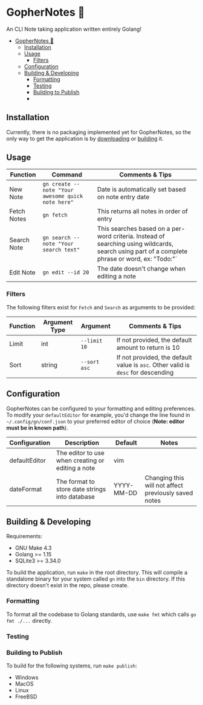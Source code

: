 # GopherNotes 📓

An CLI Note taking application written entirely Golang!

- [GopherNotes 📓](#gophernotes-)
  - [Installation](#installation)
  - [Usage](#usage)
    - [Filters](#filters)
  - [Configuration](#configuration)
  - [Building & Developing](#building--developing)
    - [Formatting](#formatting)
    - [Testing](#testing)
    - [Building to Publish](#building-to-publish)
    -

## Installation

Currently, there is no packaging implemented yet for GopherNotes, so the only way to get the application is by [downloading](#downloading) or [building](#building--developing) it.

## Usage

| Function    | Command                                           | Comments & Tips                                                                                                                                |
| ----------- | ------------------------------------------------- | ---------------------------------------------------------------------------------------------------------------------------------------------- |
| New Note    | `gn create --note "Your awesome quick note here"` | Date is automatically set based on note entry date                                                                                             |
| Fetch Notes | `gn fetch`                                        | This returns all notes in order of entry                                                                                                       |
| Search Note | `gn search --note "Your search text"`             | This searches based on a per-word criteria. Instead of searching using wildcards, search using part of a complete phrase or word, ex: "Todo:"` |
| Edit Note   | `gn edit --id 20`                                 | The date doesn't change when editing a note                                                                                                    |

### Filters

The following filters exist for `Fetch` and `Search` as arguments to be provided:

| Function | Argument Type | Argument     | Comments & Tips                                                                   |
| -------- | ------------- | ------------ | --------------------------------------------------------------------------------- |
| Limit    | int           | `--limit 10` | If not provided, the default amount to return is 10                               |
| Sort     | string        | `--sort asc` | If not provided, the default value is `asc`. Other valid is `desc` for descending |

## Configuration

GopherNotes can be configured to your formatting and editing preferences. To modify your `defaultEditor` for example, you'd change the line found in `~/.config/gn/conf.json` to your preferred editor of choice (**Note: editor must be in known path**).

| Configuration | Description                                       | Default    | Notes                                                |
| ------------- | ------------------------------------------------- | ---------- | ---------------------------------------------------- |
| defaultEditor | The editor to use when creating or editing a note | vim        |                                                      |
| dateFormat    | The format to store date strings into database    | YYYY-MM-DD | Changing this will not affect previously saved notes |

## Building & Developing

Requirements:

- GNU Make 4.3
- Golang >= 1.15
- SQLite3 >= 3.34.0

To build the application, run `make` in the root directory. This will compile a standalone binary for your system called `gn` into the `bin` directory. If this directory doesn't exist in the repo, please create.

### Formatting

To format all the codebase to Golang standards, use `make fmt` which calls `go fmt ./...` directly.

### Testing

### Building to Publish

To build for the following systems, run `make publish`:

- Windows
- MacOS
- Linux
- FreeBSD
